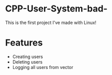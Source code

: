 # CPP-User-System-bad-
This is the first project I've made with Linux!

# Features
- Creating users
- Deleting users
- Logging all users from vector
